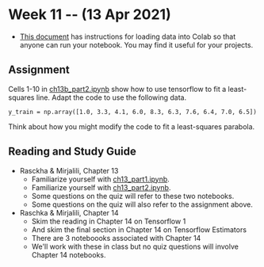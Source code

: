 
# Week 11 -- (13 Apr 2021)

* [This document](https://github.com/umbcdata602/howtos/blob/master/colab.md) has instructions for 
loading data into Colab so that anyone can run your notebook. You may find it useful for your projects.

## Assignment

Cells 1-10 in [ch13b_part2.ipynb](https://github.com/rasbt/python-machine-learning-book-3rd-edition/blob/master/ch13/ch13_part2.ipynb) show how to use tensorflow to fit a least-squares line.
Adapt the code to use the following data.

```
y_train = np.array([1.0, 3.3, 4.1, 6.0, 8.3, 6.3, 7.6, 6.4, 7.0, 6.5])
```

Think about how you might modify the code to fit a least-squares parabola.

## Reading and Study Guide

* Rasckha & Mirjalili, Chapter 13
    * Familiarize yourself with [ch13_part1.ipynb](https://github.com/rasbt/python-machine-learning-book-3rd-edition/blob/master/ch13/ch13_part1.ipynb).
    * Familiarize yourself with [ch13_part2.ipynb](https://github.com/rasbt/python-machine-learning-book-3rd-edition/blob/master/ch13/ch13_part2.ipynb).
    * Some questions on the quiz will refer to these two notebooks.
    * Some questions on the quiz will also refer to the assignment above.
* Raschka & Mirjalili, Chapter 14
    * Skim the reading in Chapter 14 on Tensorflow 1
    * And skim the final section in Chapter 14 on Tensorflow Estimators
    * There are 3 noteboooks associated with Chapter 14
    * We'll work with these in class but no quiz questions will involve Chapter 14 notebooks.
